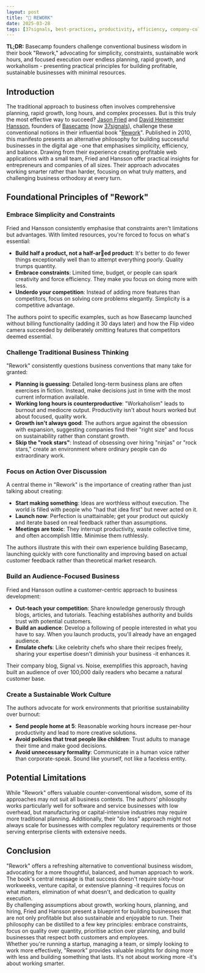 ```yaml
---
layout: post
title: "🔨 REWORK"
date: 2025-03-28
tags: [37signals, best-practices, productivity, efficiency, company-culture, remote-work, minimal, business-value]
---
```


**TL;DR:** Basecamp founders challenge conventional business wisdom in their book "Rework," advocating for simplicity, constraints, sustainable work hours, and focused execution over endless planning, rapid growth, and workaholism - presenting practical principles for building profitable, sustainable businesses with minimal resources.

<!--more-->

## Introduction

The traditional approach to business often involves comprehensive planning, rapid growth, long hours, and complex processes. But is this truly the most effective way to succeed? [Jason Fried](https://world.hey.com/jason) and [David Heinemeier Hansson](https://world.hey.com/david), founders of [Basecamp](https://en.wikipedia.org/w/index.php?title=Basecamp_(company)&redirect=no) (now [37signals](https://en.wikipedia.org/wiki/37signals)), challenge these conventional notions in their influential book "[Rework](https://basecamp.com/books/rework)". Published in 2010, this manifesto presents an alternative philosophy for building successful businesses in the digital age -one that emphasises simplicity, efficiency, and balance. Drawing from their experience creating profitable web applications with a small team, Fried and Hansson offer practical insights for entrepreneurs and companies of all sizes. Their approach advocates working smarter rather than harder, focusing on what truly matters, and challenging business orthodoxy at every turn.

## Foundational Principles of "Rework"

### Embrace Simplicity and Constraints

Fried and Hansson consistently emphasise that constraints aren't limitations but advantages. With limited resources, you're forced to focus on what's essential:  
- **Build half a product, not a half-ar🤬ed product**: It's better to do fewer things exceptionally well than to attempt everything poorly. Quality trumps quantity.
- **Embrace constraints**: Limited time, budget, or people can spark creativity and force efficiency. They make you focus on doing more with less.
- **Underdo your competition**: Instead of adding more features than competitors, focus on solving core problems elegantly. Simplicity is a competitive advantage.

The authors point to specific examples, such as how Basecamp launched without billing functionality (adding it 30 days later) and how the Flip video camera succeeded by deliberately omitting features that competitors deemed essential.

### Challenge Traditional Business Thinking

"Rework" consistently questions business conventions that many take for granted:  
- **Planning is guessing**: Detailed long-term business plans are often exercises in fiction. Instead, make decisions just in time with the most current information available.
- **Working long hours is counterproductive**: "Workaholism" leads to burnout and mediocre output. Productivity isn't about hours worked but about focused, quality work.
- **Growth isn't always good**: The authors argue against the obsession with expansion, suggesting companies find their "right size" and focus on sustainability rather than constant growth.
- **Skip the "rock stars"**: Instead of obsessing over hiring "ninjas" or "rock stars," create an environment where ordinary people can do extraordinary work.

### Focus on Action Over Discussion

A central theme in "Rework" is the importance of creating rather than just talking about creating:  
- **Start making something**: Ideas are worthless without execution. The world is filled with people who "had that idea first" but never acted on it.
- **Launch now**: Perfection is unattainable; get your product out quickly and iterate based on real feedback rather than assumptions.
- **Meetings are toxic**: They interrupt productivity, waste collective time, and often accomplish little. Minimise them ruthlessly.

The authors illustrate this with their own experience building Basecamp, launching quickly with core functionality and improving based on actual customer feedback rather than theoretical market research.

### Build an Audience-Focused Business

Fried and Hansson outline a customer-centric approach to business development:  
- **Out-teach your competition**: Share knowledge generously through blogs, articles, and tutorials. Teaching establishes authority and builds trust with potential customers.
- **Build an audience**: Develop a following of people interested in what you have to say. When you launch products, you'll already have an engaged audience.
- **Emulate chefs**: Like celebrity chefs who share their recipes freely, sharing your expertise doesn't diminish your business -it enhances it.

Their company blog, Signal vs. Noise, exemplifies this approach, having built an audience of over 100,000 daily readers who became a natural customer base.

### Create a Sustainable Work Culture

The authors advocate for work environments that prioritise sustainability over burnout:  
- **Send people home at 5**: Reasonable working hours increase per-hour productivity and lead to more creative solutions.
- **Avoid policies that treat people like children**: Trust adults to manage their time and make good decisions.
- **Avoid unnecessary formality**: Communicate in a human voice rather than corporate-speak. Sound like yourself, not like a faceless entity.

## Potential Limitations

While "Rework" offers valuable counter-conventional wisdom, some of its approaches may not suit all business contexts. The authors' philosophy works particularly well for software and service businesses with low overhead, but manufacturing or capital-intensive industries may require more traditional planning. Additionally, their "do less" approach might not always scale for businesses with complex regulatory requirements or those serving enterprise clients with extensive needs.

## Conclusion

"Rework" offers a refreshing alternative to conventional business wisdom, advocating for a more thoughtful, balanced, and human approach to work. The book's central message is that success doesn't require sixty-hour workweeks, venture capital, or extensive planning -it requires focus on what matters, elimination of what doesn't, and dedication to quality execution.  
By challenging assumptions about growth, working hours, planning, and hiring, Fried and Hansson present a blueprint for building businesses that are not only profitable but also sustainable and enjoyable to run. Their philosophy can be distilled to a few key principles: embrace constraints, focus on quality over quantity, prioritise action over planning, and build businesses that respect both customers and employees.  
Whether you're running a startup, managing a team, or simply looking to work more effectively, "Rework" provides valuable insights for doing more with less and building something that lasts. It's not about working more -it's about working smarter.
